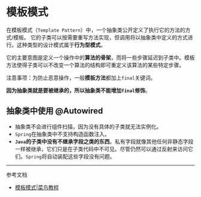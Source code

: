 # 模板模式

在模板模式（`Template Pattern`）中，一个抽象类公开定义了执行它的方法的方式/模板。
它的子类可以按需要重写方法实现，但调用将以抽象类中定义的方式进行。这种类型的设计模式属于**行为型模式**。

它的主要意图是定义一个操作中的**算法的骨架**，而将一些步骤延迟到子类中。模板方法使得子类可以不改变一个算法的结构即可重定义该算法的某些特定步骤。

注意事项：为防止恶意操作，一般**模板方法**都加上`final`关键词。

**因为抽象类就是要被继承的，所以抽象类不能增加`final`修饰**。 

## 抽象类中使用 @Autowired

- 抽象类不会进行组件扫描，因为没有具体的子类就无法实例化。
- `Spring`在抽象类中不支持构造函数注入。
- **`Java`的子类中没有不继承字段之类的东西**。私有字段就像其他任何非静态字段一样被继承，它们只是在子类代码中不可见。尽管仍然可以通过反射来访问它们。`Spring`将自动装配这些字段没有问题。

--- 
参考文档
- [模板模式|菜鸟教程](https://www.runoob.com/design-pattern/template-pattern.html)